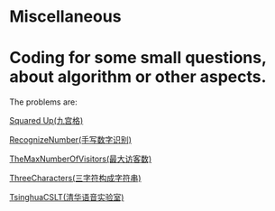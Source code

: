 # Miscellaneous
Coding for some small questions, about algorithm or other aspects.
===
The problems are:

[Squared Up(九宫格)](../../tree/master/SquaredUp)

[RecognizeNumber(手写数字识别)](../../tree/master/RecognizeNumber)

[TheMaxNumberOfVisitors(最大访客数)](../../tree/master/TheMaxNumberOfVisitors)

[ThreeCharacters(三字符构成字符串)](../../tree/master/ThreeCharacters)

[TsinghuaCSLT(清华语音实验室)](../../tree/master/TsinghuaCSLT)
